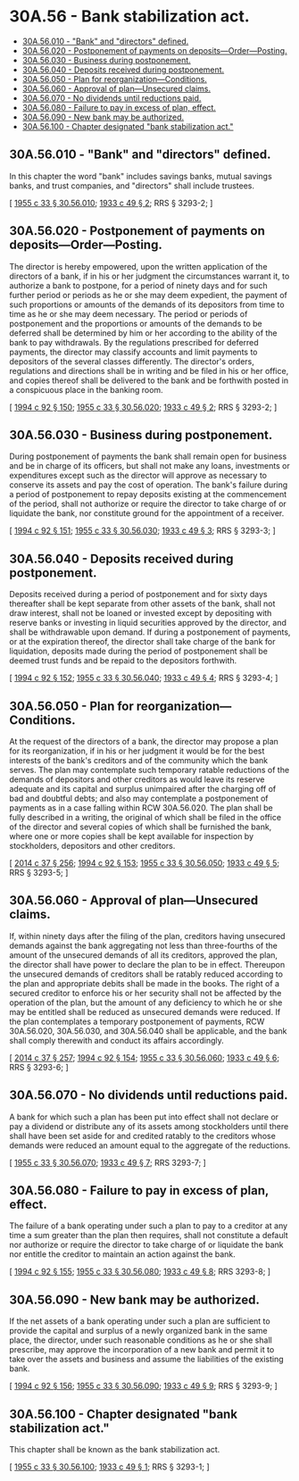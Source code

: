 # 30A.56 - Bank stabilization act.
* [30A.56.010 - "Bank" and "directors" defined.](#30a56010---bank-and-directors-defined)
* [30A.56.020 - Postponement of payments on deposits—Order—Posting.](#30a56020---postponement-of-payments-on-depositsorderposting)
* [30A.56.030 - Business during postponement.](#30a56030---business-during-postponement)
* [30A.56.040 - Deposits received during postponement.](#30a56040---deposits-received-during-postponement)
* [30A.56.050 - Plan for reorganization—Conditions.](#30a56050---plan-for-reorganizationconditions)
* [30A.56.060 - Approval of plan—Unsecured claims.](#30a56060---approval-of-planunsecured-claims)
* [30A.56.070 - No dividends until reductions paid.](#30a56070---no-dividends-until-reductions-paid)
* [30A.56.080 - Failure to pay in excess of plan, effect.](#30a56080---failure-to-pay-in-excess-of-plan-effect)
* [30A.56.090 - New bank may be authorized.](#30a56090---new-bank-may-be-authorized)
* [30A.56.100 - Chapter designated "bank stabilization act."](#30a56100---chapter-designated-bank-stabilization-act)
## 30A.56.010 - "Bank" and "directors" defined.
In this chapter the word "bank" includes savings banks, mutual savings banks, and trust companies, and "directors" shall include trustees.

\[ [1955 c 33 § 30.56.010](https://leg.wa.gov/CodeReviser/documents/sessionlaw/1955c33.pdf?cite=1955%20c%2033%20§%2030.56.010); [1933 c 49 § 2](https://leg.wa.gov/CodeReviser/documents/sessionlaw/1933c49.pdf?cite=1933%20c%2049%20§%202); RRS § 3293-2; \]

## 30A.56.020 - Postponement of payments on deposits—Order—Posting.
The director is hereby empowered, upon the written application of the directors of a bank, if in his or her judgment the circumstances warrant it, to authorize a bank to postpone, for a period of ninety days and for such further period or periods as he or she may deem expedient, the payment of such proportions or amounts of the demands of its depositors from time to time as he or she may deem necessary. The period or periods of postponement and the proportions or amounts of the demands to be deferred shall be determined by him or her according to the ability of the bank to pay withdrawals. By the regulations prescribed for deferred payments, the director may classify accounts and limit payments to depositors of the several classes differently. The director's orders, regulations and directions shall be in writing and be filed in his or her office, and copies thereof shall be delivered to the bank and be forthwith posted in a conspicuous place in the banking room.

\[ [1994 c 92 § 150](https://lawfilesext.leg.wa.gov/biennium/1993-94/Pdf/Bills/Session%20Laws/House/2438-S.SL.pdf?cite=1994%20c%2092%20§%20150); [1955 c 33 § 30.56.020](https://leg.wa.gov/CodeReviser/documents/sessionlaw/1955c33.pdf?cite=1955%20c%2033%20§%2030.56.020); [1933 c 49 § 2](https://leg.wa.gov/CodeReviser/documents/sessionlaw/1933c49.pdf?cite=1933%20c%2049%20§%202); RRS § 3293-2; \]

## 30A.56.030 - Business during postponement.
During postponement of payments the bank shall remain open for business and be in charge of its officers, but shall not make any loans, investments or expenditures except such as the director will approve as necessary to conserve its assets and pay the cost of operation. The bank's failure during a period of postponement to repay deposits existing at the commencement of the period, shall not authorize or require the director to take charge of or liquidate the bank, nor constitute ground for the appointment of a receiver.

\[ [1994 c 92 § 151](https://lawfilesext.leg.wa.gov/biennium/1993-94/Pdf/Bills/Session%20Laws/House/2438-S.SL.pdf?cite=1994%20c%2092%20§%20151); [1955 c 33 § 30.56.030](https://leg.wa.gov/CodeReviser/documents/sessionlaw/1955c33.pdf?cite=1955%20c%2033%20§%2030.56.030); [1933 c 49 § 3](https://leg.wa.gov/CodeReviser/documents/sessionlaw/1933c49.pdf?cite=1933%20c%2049%20§%203); RRS § 3293-3; \]

## 30A.56.040 - Deposits received during postponement.
Deposits received during a period of postponement and for sixty days thereafter shall be kept separate from other assets of the bank, shall not draw interest, shall not be loaned or invested except by depositing with reserve banks or investing in liquid securities approved by the director, and shall be withdrawable upon demand. If during a postponement of payments, or at the expiration thereof, the director shall take charge of the bank for liquidation, deposits made during the period of postponement shall be deemed trust funds and be repaid to the depositors forthwith.

\[ [1994 c 92 § 152](https://lawfilesext.leg.wa.gov/biennium/1993-94/Pdf/Bills/Session%20Laws/House/2438-S.SL.pdf?cite=1994%20c%2092%20§%20152); [1955 c 33 § 30.56.040](https://leg.wa.gov/CodeReviser/documents/sessionlaw/1955c33.pdf?cite=1955%20c%2033%20§%2030.56.040); [1933 c 49 § 4](https://leg.wa.gov/CodeReviser/documents/sessionlaw/1933c49.pdf?cite=1933%20c%2049%20§%204); RRS § 3293-4; \]

## 30A.56.050 - Plan for reorganization—Conditions.
At the request of the directors of a bank, the director may propose a plan for its reorganization, if in his or her judgment it would be for the best interests of the bank's creditors and of the community which the bank serves. The plan may contemplate such temporary ratable reductions of the demands of depositors and other creditors as would leave its reserve adequate and its capital and surplus unimpaired after the charging off of bad and doubtful debts; and also may contemplate a postponement of payments as in a case falling within RCW 30A.56.020. The plan shall be fully described in a writing, the original of which shall be filed in the office of the director and several copies of which shall be furnished the bank, where one or more copies shall be kept available for inspection by stockholders, depositors and other creditors.

\[ [2014 c 37 § 256](https://lawfilesext.leg.wa.gov/biennium/2013-14/Pdf/Bills/Session%20Laws/Senate/6135.SL.pdf?cite=2014%20c%2037%20§%20256); [1994 c 92 § 153](https://lawfilesext.leg.wa.gov/biennium/1993-94/Pdf/Bills/Session%20Laws/House/2438-S.SL.pdf?cite=1994%20c%2092%20§%20153); [1955 c 33 § 30.56.050](https://leg.wa.gov/CodeReviser/documents/sessionlaw/1955c33.pdf?cite=1955%20c%2033%20§%2030.56.050); [1933 c 49 § 5](https://leg.wa.gov/CodeReviser/documents/sessionlaw/1933c49.pdf?cite=1933%20c%2049%20§%205); RRS § 3293-5; \]

## 30A.56.060 - Approval of plan—Unsecured claims.
If, within ninety days after the filing of the plan, creditors having unsecured demands against the bank aggregating not less than three-fourths of the amount of the unsecured demands of all its creditors, approved the plan, the director shall have power to declare the plan to be in effect. Thereupon the unsecured demands of creditors shall be ratably reduced according to the plan and appropriate debits shall be made in the books. The right of a secured creditor to enforce his or her security shall not be affected by the operation of the plan, but the amount of any deficiency to which he or she may be entitled shall be reduced as unsecured demands were reduced. If the plan contemplates a temporary postponement of payments, RCW 30A.56.020, 30A.56.030, and 30A.56.040 shall be applicable, and the bank shall comply therewith and conduct its affairs accordingly.

\[ [2014 c 37 § 257](https://lawfilesext.leg.wa.gov/biennium/2013-14/Pdf/Bills/Session%20Laws/Senate/6135.SL.pdf?cite=2014%20c%2037%20§%20257); [1994 c 92 § 154](https://lawfilesext.leg.wa.gov/biennium/1993-94/Pdf/Bills/Session%20Laws/House/2438-S.SL.pdf?cite=1994%20c%2092%20§%20154); [1955 c 33 § 30.56.060](https://leg.wa.gov/CodeReviser/documents/sessionlaw/1955c33.pdf?cite=1955%20c%2033%20§%2030.56.060); [1933 c 49 § 6](https://leg.wa.gov/CodeReviser/documents/sessionlaw/1933c49.pdf?cite=1933%20c%2049%20§%206); RRS § 3293-6; \]

## 30A.56.070 - No dividends until reductions paid.
A bank for which such a plan has been put into effect shall not declare or pay a dividend or distribute any of its assets among stockholders until there shall have been set aside for and credited ratably to the creditors whose demands were reduced an amount equal to the aggregate of the reductions.

\[ [1955 c 33 § 30.56.070](https://leg.wa.gov/CodeReviser/documents/sessionlaw/1955c33.pdf?cite=1955%20c%2033%20§%2030.56.070); [1933 c 49 § 7](https://leg.wa.gov/CodeReviser/documents/sessionlaw/1933c49.pdf?cite=1933%20c%2049%20§%207); RRS 3293-7; \]

## 30A.56.080 - Failure to pay in excess of plan, effect.
The failure of a bank operating under such a plan to pay to a creditor at any time a sum greater than the plan then requires, shall not constitute a default nor authorize or require the director to take charge of or liquidate the bank nor entitle the creditor to maintain an action against the bank.

\[ [1994 c 92 § 155](https://lawfilesext.leg.wa.gov/biennium/1993-94/Pdf/Bills/Session%20Laws/House/2438-S.SL.pdf?cite=1994%20c%2092%20§%20155); [1955 c 33 § 30.56.080](https://leg.wa.gov/CodeReviser/documents/sessionlaw/1955c33.pdf?cite=1955%20c%2033%20§%2030.56.080); [1933 c 49 § 8](https://leg.wa.gov/CodeReviser/documents/sessionlaw/1933c49.pdf?cite=1933%20c%2049%20§%208); RRS 3293-8; \]

## 30A.56.090 - New bank may be authorized.
If the net assets of a bank operating under such a plan are sufficient to provide the capital and surplus of a newly organized bank in the same place, the director, under such reasonable conditions as he or she shall prescribe, may approve the incorporation of a new bank and permit it to take over the assets and business and assume the liabilities of the existing bank.

\[ [1994 c 92 § 156](https://lawfilesext.leg.wa.gov/biennium/1993-94/Pdf/Bills/Session%20Laws/House/2438-S.SL.pdf?cite=1994%20c%2092%20§%20156); [1955 c 33 § 30.56.090](https://leg.wa.gov/CodeReviser/documents/sessionlaw/1955c33.pdf?cite=1955%20c%2033%20§%2030.56.090); [1933 c 49 § 9](https://leg.wa.gov/CodeReviser/documents/sessionlaw/1933c49.pdf?cite=1933%20c%2049%20§%209); RRS § 3293-9; \]

## 30A.56.100 - Chapter designated "bank stabilization act."
This chapter shall be known as the bank stabilization act.

\[ [1955 c 33 § 30.56.100](https://leg.wa.gov/CodeReviser/documents/sessionlaw/1955c33.pdf?cite=1955%20c%2033%20§%2030.56.100); [1933 c 49 § 1](https://leg.wa.gov/CodeReviser/documents/sessionlaw/1933c49.pdf?cite=1933%20c%2049%20§%201); RRS § 3293-1; \]

